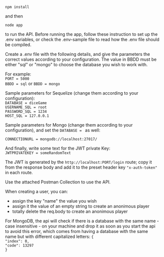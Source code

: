 `npm install`

and then 

`node app`

to run the API. Before running the app, follow these instruction to set up the .env variables, or check the .env-sample file to read how the .env file should be compiled.

Create a .env file with the following details, and give the parameters the correct values according to your configuration.
The value in BBDD must be either "sql" or "mongo" to choose the database you wish to work with.

For example: <br>
`PORT = 5000` <br>
`BBDD = sql` or `BBDD = mongo` 


Sample parameters for Sequelize (change them according to your configuration): <br>
`DATABASE = diceGame` <br>
`USERNAME_SQL = root` <br>
`PASSWORD_SQL = 1234` <br>
`HOST_SQL = 127.0.0.1` <br>

Sample parameters for Mongo (change them according to your configuration), and set the `DATABASE = ` as well:

`CONNECTIONURL = mongodb://localhost:27017/`

And finally, write some text for the JWT private Key: <br>
`JWTPRIVATEKEY = someRandomText`


The JWT is generated by the `http://localhost:PORT/login` route; copy it from the response body and add it to the preset header key `"x-auth-token"` in each route.

Use the attached Postman Collection to use the API.

When creating a user, you can:
- assign the key "name" the value you wish
- assign it the value of an empty string to create an anonimous player
- totally delete the req.body to create an anonimous player

For MongoDB, the api will check if there is a database with the same name - case insensitive - on your machine and drop it as soon as you start the api to avoid this error, which comes from having a database with the same name but with different capitalized letters:
`{`<br>
`"index": 0,`<br>
`"code": 13297`<br>
`}`<br>

